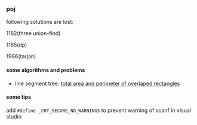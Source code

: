 ### poj

following solutions are lost:

1182(three union-find) 

1185(dp)

1986(tarjan)

#### some algorithms and problems

- line segment tree: [total area and perimeter of overlaped rectangles](https://blog.csdn.net/tomorrowtodie/article/details/52048323)

#### some tips

add ```#define _CRT_SECURE_NO_WARNINGS``` to prevent warning of scanf in visual studio

